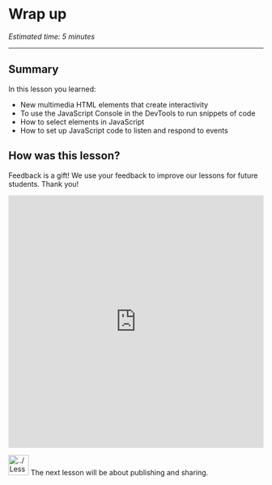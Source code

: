 # Wrap up

*Estimated time: 5 minutes*

---

## Summary

In this lesson you learned:

- New multimedia HTML elements that create interactivity
- To use the JavaScript Console in the DevTools to run snippets of code
- How to select elements in JavaScript
- How to set up JavaScript code to listen and respond to events

## How was this lesson?

Feedback is a gift! We use your feedback to improve our lessons for future students. Thank you!

<div style="width:100%;height:500px;"><iframe src="https://docs.google.com/forms/d/e/1FAIpQLSeYwVHC22gaGLi1aDxeqnYoesISO7NKw0xwkcDiPM8-GPyTiQ/viewform?usp=send_form&embed=true" frameborder="0" sandbox="allow-scripts allow-popups allow-top-navigation-by-user-activation allow-forms allow-same-origin" allowfullscreen="" style="width: 100%; height: 100%; border-radius: 1px; pointer-events: auto; background-color: white;"></iframe></div>

<aside>


<img src="../Lesson%200%20Learning%20With%20Kibo%206427d2f5f1ae4576a3b083dd8476d915/man-in-hike.png" alt="../Lesson%200%20Learning%20With%20Kibo%206427d2f5f1ae4576a3b083dd8476d915/man-in-hike.png" width="40px" /> The next lesson will be about publishing and sharing.

</aside>